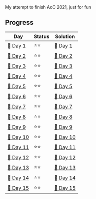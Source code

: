 My attempt to finish AoC 2021, just for fun

## Progress
| Day                                | Status   | Solution                           |
| -----------                        | ---------| --------                           |
| [🎄 Day 1](day1)                   | ⭐⭐    | [🎯 Day 1](day1/AoC-1.ipynb)       |
| [🎄 Day 2](day2)                   | ⭐⭐    | [🎯 Day 2](day2/AoC-2.ipynb)       |
| [🎄 Day 3](day3)                   | ⭐⭐    | [🎯 Day 3](day3/AoC-3.ipynb)       |
| [🎄 Day 4](day4)                   | ⭐⭐    | [🎯 Day 4](day4/AoC-4.ipynb)       |
| [🎄 Day 5](day5)                   | ⭐⭐    | [🎯 Day 5](day5/AoC-5.ipynb)       |
| [🎄 Day 6](day6)                   | ⭐⭐    | [🎯 Day 6](day6/AoC-6.ipynb)       |
| [🎄 Day 7](day7)                   | ⭐⭐    | [🎯 Day 7](day7/AoC-7.ipynb)       |
| [🎄 Day 8](day8)                   | ⭐⭐    | [🎯 Day 8](day8/AoC-8.ipynb)       |
| [🎄 Day 9](day9)                   | ⭐⭐    | [🎯 Day 9](day9/AoC-9.ipynb)       |
| [🎄 Day 10](day10)                   | ⭐⭐    | [🎯 Day 10](day10/AoC-10.ipynb)       |
| [🎄 Day 11](day11)                   | ⭐⭐    | [🎯 Day 11](day11/AoC-11.ipynb)       |
| [🎄 Day 12](day12)                   | ⭐⭐    | [🎯 Day 12](day12/AoC-12.ipynb)       |
| [🎄 Day 13](day13)                   | ⭐⭐    | [🎯 Day 13](day13/AoC-13.ipynb)       |
| [🎄 Day 14](day14)                   | ⭐⭐    | [🎯 Day 14](day14/AoC-14.ipynb)       |
| [🎄 Day 15](day15)                   | ⭐⭐    | [🎯 Day 15](day15/AoC-15.ipynb)       |

